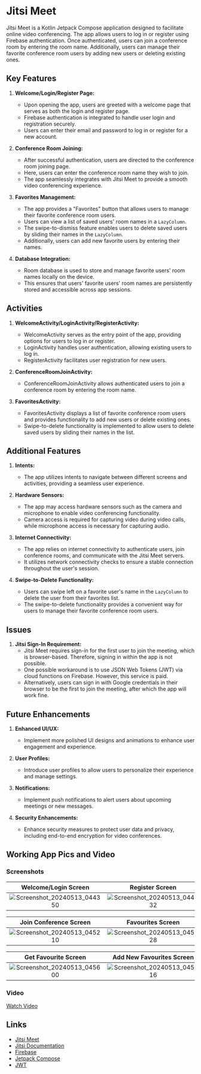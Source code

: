 # Jitsi Meet

Jitsi Meet is a Kotlin Jetpack Compose application designed to facilitate online video conferencing. The app allows users to log in or register using Firebase authentication. Once authenticated, users can join a conference room by entering the room name. Additionally, users can manage their favorite conference room users by adding new users or deleting existing ones.

## Key Features

1. **Welcome/Login/Register Page:**
   - Upon opening the app, users are greeted with a welcome page that serves as both the login and register page.
   - Firebase authentication is integrated to handle user login and registration securely.
   - Users can enter their email and password to log in or register for a new account.

2. **Conference Room Joining:**
   - After successful authentication, users are directed to the conference room joining page.
   - Here, users can enter the conference room name they wish to join.
   - The app seamlessly integrates with Jitsi Meet to provide a smooth video conferencing experience.

3. **Favorites Management:**
   - The app provides a "Favorites" button that allows users to manage their favorite conference room users.
   - Users can view a list of saved users' room names in a `LazyColumn`.
   - The swipe-to-dismiss feature enables users to delete saved users by sliding their names in the `LazyColumn`.
   - Additionally, users can add new favorite users by entering their names.

4. **Database Integration:**
   - Room database is used to store and manage favorite users' room names locally on the device.
   - This ensures that users' favorite users' room names are persistently stored and accessible across app sessions.

## Activities

1. **WelcomeActivity/LoginActivity/RegisterActivity:**
   - WelcomeActivity serves as the entry point of the app, providing options for users to log in or register.
   - LoginActivity handles user authentication, allowing existing users to log in.
   - RegisterActivity facilitates user registration for new users.

2. **ConferenceRoomJoinActivity:**
   - ConferenceRoomJoinActivity allows authenticated users to join a conference room by entering the room name.

3. **FavoritesActivity:**
   - FavoritesActivity displays a list of favorite conference room users and provides functionality to add new users or delete existing ones.
   - Swipe-to-delete functionality is implemented to allow users to delete saved users by sliding their names in the list.

## Additional Features

1. **Intents:**
   - The app utilizes intents to navigate between different screens and activities, providing a seamless user experience.

2. **Hardware Sensors:**
   - The app may access hardware sensors such as the camera and microphone to enable video conferencing functionality.
   - Camera access is required for capturing video during video calls, while microphone access is necessary for capturing audio.

3. **Internet Connectivity:**
   - The app relies on internet connectivity to authenticate users, join conference rooms, and communicate with the Jitsi Meet servers.
   - It utilizes network connectivity checks to ensure a stable connection throughout the user's session.

4. **Swipe-to-Delete Functionality:**
   - Users can swipe left on a favorite user's name in the `LazyColumn` to delete the user from their favorites list.
   - The swipe-to-delete functionality provides a convenient way for users to manage their favorite conference room users.

## Issues

1. **Jitsi Sign-In Requirement:**
   - Jitsi Meet requires sign-in for the first user to join the meeting, which is browser-based. Therefore, signing in within the app is not possible.
   - One possible workaround is to use JSON Web Tokens (JWT) via cloud functions on Firebase. However, this service is paid.
   - Alternatively, users can sign in with Google credentials in their browser to be the first to join the meeting, after which the app will work fine.

## Future Enhancements

1. **Enhanced UI/UX:**
   - Implement more polished UI designs and animations to enhance user engagement and experience.

2. **User Profiles:**
   - Introduce user profiles to allow users to personalize their experience and manage settings.

3. **Notifications:**
   - Implement push notifications to alert users about upcoming meetings or new messages.

4. **Security Enhancements:**
   - Enhance security measures to protect user data and privacy, including end-to-end encryption for video conferences.

## Working App Pics and Video

### Screenshots

| Welcome/Login Screen | Register Screen |
| :---: | :---: |
| ![Screenshot_20240513_044350](https://github.com/Devil-Anmol/JitsiMeet/assets/108612802/ec01f8f0-f35c-4d07-b425-5f19c4e8cc5d) | ![Screenshot_20240513_044432](https://github.com/Devil-Anmol/JitsiMeet/assets/108612802/1f88c5b4-d08a-4b04-8287-927a6b74a17f) |

| Join Conference Screen | Favourites Screen |
| :---: | :---: |
| ![Screenshot_20240513_045210](https://github.com/Devil-Anmol/JitsiMeet/assets/108612802/8dd99f6c-2f5b-4fc0-a6eb-24a9aa5d53cb) |  ![Screenshot_20240513_045528](https://github.com/Devil-Anmol/JitsiMeet/assets/108612802/40f0d824-32a2-4490-8068-a8a19bf3251e) |

| Get Favourite Screen | Add New Favourites Screen |
| :---: | :---: |
| ![Screenshot_20240513_045600](https://github.com/Devil-Anmol/JitsiMeet/assets/108612802/b736a0ab-728e-4251-9b99-6d60aeb559ac) | ![Screenshot_20240513_045616](https://github.com/Devil-Anmol/JitsiMeet/assets/108612802/95b78e2d-3b13-47be-ba8d-8e0fc60c8e3e) |



### Video
[Watch Video](https://drive.google.com/file/d/19b-AF9XMCfX_Izm2AbpO-gyWG61JsiA-/view?usp=sharing)

## Links

- [Jitsi Meet](https://jitsi.org/jitsi-meet/)
- [Jitsi Documentation](https://jitsi.github.io/handbook/docs/dev-guide/dev-guide-android-sdk)
- [Firebase](https://firebase.google.com/)
- [Jetpack Compose](https://developer.android.com/jetpack/compose)
- [JWT](https://jwt.io/)
